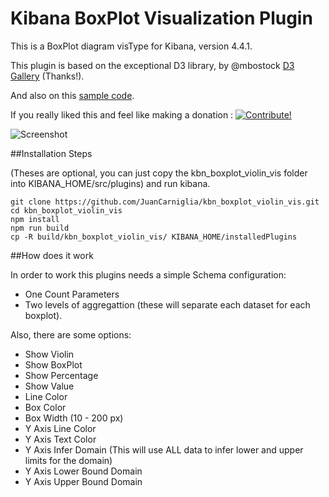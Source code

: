 # Kibana BoxPlot Visualization Plugin

This is a BoxPlot diagram visType for Kibana, version 4.4.1.

This plugin is based on the exceptional D3 library,
by @mbostock [D3 Gallery](https://github.com/mbostock/d3/wiki/Gallery) (Thanks!).

And also on this [sample code](http://bl.ocks.org/z-m-k/5014368).

If you really liked this and feel like making a donation : <a href="https://www.paypal.com/cgi-bin/webscr?cmd=_donations&business=juan.carniglia@gmail.com&lc=AR&item_name=JuanCarniglia&item_number=1004&currency_code=USD&bn=PP-DonationsBF:btn_donate_LG.gif:NonHosted">
<img src="https://www.paypalobjects.com/en_US/i/btn/btn_donate_LG.gif" border="0" alt="Contribute!" />
</a>

![Screenshot](screenshot1.png)

##Installation Steps

(Theses are optional, you can just copy the kbn_boxplot_violin_vis folder into
KIBANA_HOME/src/plugins) and run kibana.

```
git clone https://github.com/JuanCarniglia/kbn_boxplot_violin_vis.git 
cd kbn_boxplot_violin_vis
npm install
npm run build
cp -R build/kbn_boxplot_violin_vis/ KIBANA_HOME/installedPlugins
```

##How does it work

In order to work this plugins needs a simple Schema configuration:

- One Count Parameters
- Two levels of aggregattion (these will separate each dataset for each boxplot).

Also, there are some options:

- Show Violin
- Show BoxPlot
- Show Percentage
- Show Value
- Line Color
- Box Color
- Box Width (10 - 200 px)
- Y Axis Line Color
- Y Axis Text Color
- Y Axis Infer Domain (This will use ALL data to infer lower and upper limits for the domain)
- Y Axis Lower Bound Domain
- Y Axis Upper Bound Domain


